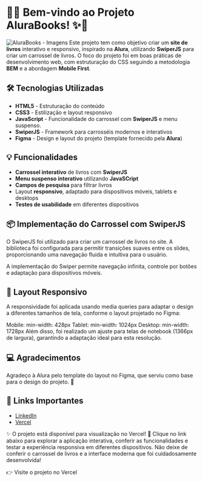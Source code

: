 # 🚀✨ **Bem-vindo ao Projeto AluraBooks!** ✨🚀
![AluraBooks - Imagens](https://github.com/user-attachments/assets/01d7450f-33b7-4bca-9f70-1f0bea848d4e)
Este projeto tem como objetivo criar um **site de livros** interativo e responsivo, inspirado na **Alura**, utilizando **SwiperJS** para criar um carrossel de livros. O foco do projeto foi em boas práticas de desenvolvimento web, com estruturação do CSS seguindo a metodologia **BEM** e a abordagem **Mobile First**.

## 🛠️ Tecnologias Utilizadas

- **HTML5** - Estruturação do conteúdo
- **CSS3** - Estilização e layout responsivo
- **JavaScript** - Funcionalidade do carrossel com **SwiperJS** e menu suspenso.
- **SwiperJS** - Framework para carrosséis modernos e interativos
- **Figma** - Design e layout do projeto (template fornecido pela **Alura**)

## 💡 Funcionalidades

- **Carrossel interativo** de livros com **SwiperJS**
- **Menu suspenso interativo** utilizando **JavaSCript**
- **Campos de pesquisa** para filtrar livros
- Layout **responsivo**, adaptado para dispositivos móveis, tablets e desktops
- **Testes de usabilidade** em diferentes dispositivos

## 📦 Implementação do Carrossel com SwiperJS

O SwiperJS foi utilizado para criar um carrossel de livros no site. A biblioteca foi configurada para permitir transições suaves entre os slides, proporcionando uma navegação fluida e intuitiva para o usuário. 

A implementação do Swiper permite navegação infinita, controle por botões e adaptação para dispositivos móveis.

## 📱 Layout Responsivo
A responsividade foi aplicada usando media queries para adaptar o design a diferentes tamanhos de tela, conforme o layout projetado no Figma:

Mobile: min-width: 428px
Tablet: min-width: 1024px
Desktop: min-width: 1728px
Além disso, foi realizado um ajuste para telas de notebook (1366px de largura), garantindo a adaptação ideal para esta resolução.

## 💻 Agradecimentos
Agradeço à Alura pelo template do layout no Figma, que serviu como base para o design do projeto. 🙏

## 🔗 Links Importantes
  - [LinkedIn](https://www.linkedin.com/in/isabelasofiaalves/)
  - [Vercel](https://vercel.com/isabela-s-alves-projects)

✨ O projeto está disponível para visualização no Vercel! 🚀 Clique no link abaixo para explorar a aplicação interativa, conferir as funcionalidades e testar a experiência responsiva em diferentes dispositivos. Não deixe de conferir o carrossel de livros e a interface moderna que foi cuidadosamente desenvolvida!

👉 Visite o projeto no Vercel

